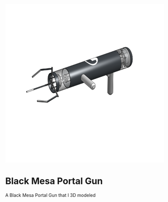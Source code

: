 <img src="Black Mesa Portal Gun.png" alt="a portal gun that's very tubular with radial handles" width="500" height="500">
<h1>Black Mesa Portal Gun</h1>
A Black Mesa Portal Gun that I 3D modeled
